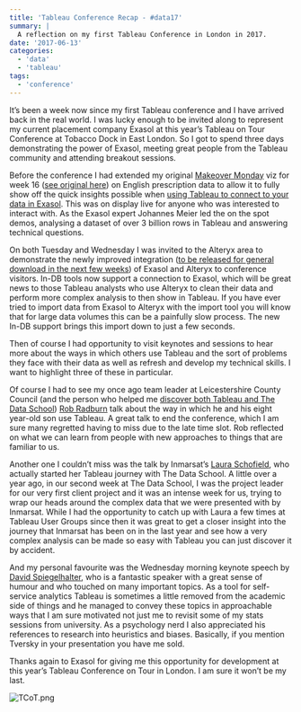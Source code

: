 ```yaml
---
title: 'Tableau Conference Recap - #data17'
summary: |
  A reflection on my first Tableau Conference in London in 2017.
date: '2017-06-13'
categories:
  - 'data'
  - 'tableau'
tags:
  - 'conference'
---
```


It’s been a week now since my first Tableau conference and I have arrived back in the real world. I was lucky enough to be invited along to represent my current placement company Exasol at this year’s Tableau on Tour Conference at Tobacco Dock in East London. So I got to spend three days demonstrating the power of Exasol, meeting great people from the Tableau community and attending breakout sessions.

Before the conference I had extended my original [Makeover Monday](http://www.makeovermonday.co.uk/) viz for week 16 ([see original here](https://public.tableau.com/profile/naledi.hollbruegge#!/vizhome/UKPrescriptions-MakeoverMonday162017/Mostprescribedmedications)) on English prescription data to allow it to fully show off the quick insights possible when <a href="/blog/connecting-exasol-to-tableau/" target="_blank">using Tableau to connect to your data in Exasol</a>. This was on display live for anyone who was interested to interact with. As the Exasol expert Johannes Meier led the on the spot demos, analysing a dataset of over 3 billion rows in Tableau and answering technical questions.

On both Tuesday and Wednesday I was invited to the Alteryx area to demonstrate the newly improved integration ([to be released for general download in the next few weeks](http://www.businesswire.com/news/home/20170607005543/en/Alteryx-Enhances-Analytic-Flexibility-Platform-Latest-Release)) of Exasol and Alteryx to conference visitors. In-DB tools now support a connection to Exasol, which will be great news to those Tableau analysts who use Alteryx to clean their data and perform more complex analysis to then show in Tableau. If you have ever tried to import data from Exasol to Alteryx with the import tool you will know that for large data volumes this can be a painfully slow process. The new In-DB support brings this import down to just a few seconds.

Then of course I had opportunity to visit keynotes and sessions to hear more about the ways in which others use Tableau and the sort of problems they face with their data as well as refresh and develop my technical skills. I want to highlight three of these in particular.

Of course I had to see my once ago team leader at Leicestershire County Council (and the person who helped me [discover both Tableau and The Data School](/blog/reflections-part-i-why-i-joined-the-dataschool)) [Rob Radburn](http://robertradburn.co.uk/about/) talk about the way in which he and his eight year-old son use Tableau. A great talk to end the conference, which I am sure many regretted having to miss due to the late time slot. Rob reflected on what we can learn from people with new approaches to things that are familiar to us.

Another one I couldn’t miss was the talk by Inmarsat’s [Laura Schofield](https://twitter.com/Schofe23), who actually started her Tableau journey with The Data School. A little over a year ago, in our second week at The Data School, I was the project leader for our very first client project and it was an intense week for us, trying to wrap our heads around the complex data that we were presented with by Inmarsat. While I had the opportunity to catch up with Laura a few times at Tableau User Groups since then it was great to get a closer insight into the journey that Inmarsat has been on in the last year and see how a very complex analysis can be made so easy with Tableau you can just discover it by accident.

And my personal favourite was the Wednesday morning keynote speech by [David Spiegelhalter](http://www.statslab.cam.ac.uk/Dept/People/Spiegelhalter/davids.html), who is a fantastic speaker with a great sense of humour and who touched on many important topics. As a tool for self-service analytics Tableau is sometimes a little removed from the academic side of things and he managed to convey these topics in approachable ways that I am sure motivated not just me to revisit some of my stats sessions from university. As a psychology nerd I also appreciated his references to research into heuristics and biases. Basically, if you mention Tversky in your presentation you have me sold.

Thanks again to Exasol for giving me this opportunity for development at this year’s Tableau Conference on Tour in London. I am sure it won’t be my last.

![TCoT.png](https://nalediholly.files.wordpress.com/2017/06/tcot.png)
